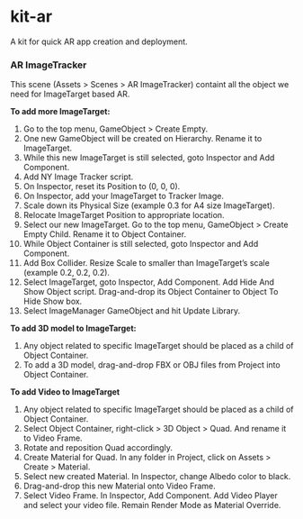 # kit-ar
A kit for quick AR app creation and deployment. 

### AR ImageTracker
This scene (Assets > Scenes > AR ImageTracker) containt all the object we need for
ImageTarget based AR.


**To add more ImageTarget:**
1. Go to the top menu, GameObject > Create Empty.
2. One new GameObject will be created on Hierarchy. Rename it to ImageTarget.
3. While this new ImageTarget is still selected, goto Inspector and Add Component.
4. Add NY Image Tracker script.
5. On Inspector, reset its Position to (0, 0, 0).
6. On Inspector, add your ImageTarget to Tracker Image.
7. Scale down its Physical Size (example 0.3 for A4 size ImageTarget).
8. Relocate ImageTarget Position to appropriate location.
9. Select our new ImageTarget. Go to the top menu, GameObject > Create Empty Child. Rename it to Object Container.
10. While Object Container is still selected, goto Inspector and Add Component.
11. Add Box Collider. Resize Scale to smaller than ImageTarget’s scale (example 0.2, 0.2, 0.2).
12. Select ImageTarget, goto Inspector, Add Component. Add Hide And Show Object script. Drag-and-drop its Object Container to Object To Hide Show box.
13. Select ImageManager GameObject and hit Update Library.


**To add 3D model to ImageTarget:**
1. Any object related to specific ImageTarget should be placed as a child of Object
Container.
2. To add a 3D model, drag-and-drop FBX or OBJ files from Project into Object Container.


**To add Video to ImageTarget**
1. Any object related to specific ImageTarget should be placed as a child of Object
Container.
2. Select Object Container, right-click > 3D Object > Quad. And rename it to Video Frame.
3. Rotate and reposition Quad accordingly.
4. Create Material for Quad. In any folder in Project, click on Assets > Create > Material.
5. Select new created Material. In Inspector, change Albedo color to black.
6. Drag-and-drop this new Material onto Video Frame.
7. Select Video Frame. In Inspector, Add Component. Add Video Player and select your video file. Remain Render Mode as Material Override.
